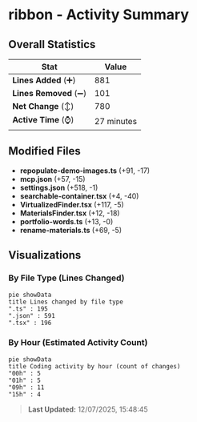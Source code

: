 # ribbon - Activity Summary 

## Overall Statistics

| Stat                   | Value                                                             |
| ---------------------- | ----------------------------------------------------------------- |
| **Lines Added** (➕)   | 881                                          |
| **Lines Removed** (➖) | 101                                        |
| **Net Change** (↕)    | 780                |
| **Active Time** (⌚)   | 27 minutes |


## Modified Files
- **repopulate-demo-images.ts** (+91, -17)
- **mcp.json** (+57, -15)
- **settings.json** (+518, -1)
- **searchable-container.tsx** (+4, -40)
- **VirtualizedFinder.tsx** (+117, -5)
- **MaterialsFinder.tsx** (+12, -18)
- **portfolio-words.ts** (+13, -0)
- **rename-materials.ts** (+69, -5)

## Visualizations

### By File Type (Lines Changed)

```mermaid
pie showData
title Lines changed by file type
".ts" : 195
".json" : 591
".tsx" : 196
```

### By Hour (Estimated Activity Count)

```mermaid
pie showData
title Coding activity by hour (count of changes)
"00h" : 5
"01h" : 5
"09h" : 11
"15h" : 4
```


> **Last Updated:** 12/07/2025, 15:48:45